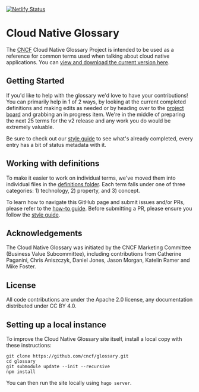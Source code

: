 [![Netlify Status](https://api.netlify.com/api/v1/badges/ba021536-b074-49b8-8981-7a0d19882970/deploy-status)](https://app.netlify.com/sites/cncfglossary/deploys)

# Cloud Native Glossary

The [CNCF](https://www.cncf.io/) Cloud Native Glossary Project is intended to be used as a reference for common terms used when talking about cloud native applications. You can [view and download the current version here](https://github.com/cncf/glossary/blob/main/cloudnative-glossary.pdf).

## Getting Started

If you'd like to help with the glossary we'd love to have your contributions! You can primarily help in 1 of 2 ways, by looking at the current completed definitions and making edits as needed or by heading over to the [project board](https://github.com/cncf/glossary/projects/1) and grabbing an in progress item. We're in the middle of preparing the next 25 terms for the v2 release and any work you do would be extremely valuable.

Be sure to check out our [style guide](https://github.com/cncf/glossary/blob/main/style-guide.md) to see what's already completed, every entry has a bit of status metadata with it.

## Working with definitions

To make it easier to work on individual terms, we've moved them into individual files in the [definitions folder](https://github.com/cncf/glossary/tree/main/definitions). Each term falls under one of three categories: 1) technology, 2) property, and 3) concept. 

To learn how to navigate this GitHub page and submit issues and/or PRs, please refer to the [how-to guide](https://github.com/cncf/glossary/blob/main/how-to.md). Before submitting a PR, please ensure you follow the [style guide](https://github.com/cncf/glossary/blob/main/style-guide.md). 

## Acknowledgements

The Cloud Native Glossary was initiated by the CNCF Marketing Committee (Business Value Subcommittee), including contributions from Catherine Paganini, Chris Aniszczyk, Daniel Jones, Jason Morgan, Katelin Ramer and Mike Foster.

## License 

All code contributions are under the Apache 2.0 license, any documentation distributed under CC BY 4.0.

## Setting up a local instance

To improve the Cloud Native Glossary site itself, install a local copy with these instructions:

```
git clone https://github.com/cncf/glossary.git
cd glossary
git submodule update --init --recursive
npm install
```

You can then run the site locally using `hugo server`.
